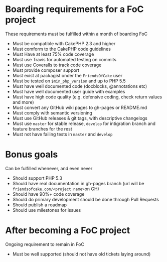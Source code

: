 # Boarding requirements for a FoC project

These requirements must be fulfilled within a month of boarding FoC

- Must be compatible with CakePHP 2.3 and higher
- Must comform to the CakePHP code guidelines
- Must Have at least 75% code coverage
- Must use Travis for automated testing on commits
- Must use Coveralls to track code coverage
- Must provide composer support
- Must exist at packagist onder the `FriendsOfCake` user
- Must be tested on `$min_php_version` and up to PHP 5.5
- Must have well documented code (docblocks, @annotations etc)
- Must have well documented user guide with examples
- Must have high code quality (e.g. defensive coding, check return values and more)
- Must convert any GitHub wiki pages to gh-pages or README.md
- Must comply with semantic versioning
- Must use GitHub releases & git tags, with descriptive changelogs
- Must use `master` for stable release, `develop` for intigration branch and feature branches for the rest
- Must not have failing tests in `master` and `develop`

# Bonus goals 

Can be fulfilled whenever, and even never

- Should support PHP 5.3
- Should have real documentation in gh-pages branch (url will be `friendsofcake.com/<project name>`on GH)
- Should have 90%+ code coverage
- Should do primary development should be done through Pull Requests
- Should publish a roadmap
- Should use milestones for issues

# After becoming a FoC project

Ongoing requirement to remain in FoC

- Must be well supported (should not have old tickets laying around)
